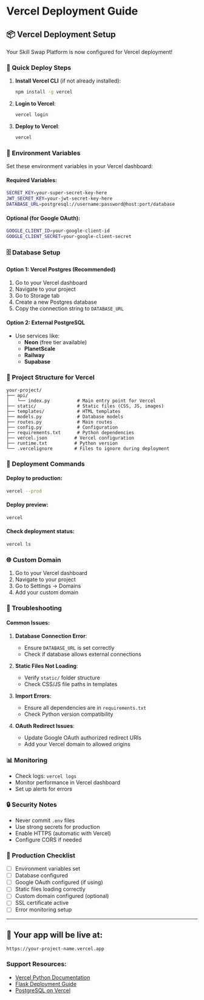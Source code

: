 # Vercel Deployment Guide

## 📦 Vercel Deployment Setup

Your Skill Swap Platform is now configured for Vercel deployment!

### 🚀 Quick Deploy Steps

1. **Install Vercel CLI** (if not already installed):
   ```bash
   npm install -g vercel
   ```

2. **Login to Vercel**:
   ```bash
   vercel login
   ```

3. **Deploy to Vercel**:
   ```bash
   vercel
   ```

### 🔧 Environment Variables

Set these environment variables in your Vercel dashboard:

#### Required Variables:
```bash
SECRET_KEY=your-super-secret-key-here
JWT_SECRET_KEY=your-jwt-secret-key-here
DATABASE_URL=postgresql://username:password@host:port/database
```

#### Optional (for Google OAuth):
```bash
GOOGLE_CLIENT_ID=your-google-client-id
GOOGLE_CLIENT_SECRET=your-google-client-secret
```

### 🗄️ Database Setup

#### Option 1: Vercel Postgres (Recommended)
1. Go to your Vercel dashboard
2. Navigate to your project
3. Go to Storage tab
4. Create a new Postgres database
5. Copy the connection string to `DATABASE_URL`

#### Option 2: External PostgreSQL
- Use services like:
  - **Neon** (free tier available)
  - **PlanetScale** 
  - **Railway**
  - **Supabase**

### 📁 Project Structure for Vercel

```
your-project/
├── api/
│   └── index.py          # Main entry point for Vercel
├── static/               # Static files (CSS, JS, images)
├── templates/            # HTML templates
├── models.py             # Database models
├── routes.py             # Main routes
├── config.py             # Configuration
├── requirements.txt      # Python dependencies
├── vercel.json          # Vercel configuration
├── runtime.txt          # Python version
└── .vercelignore        # Files to ignore during deployment
```

### 🔄 Deployment Commands

#### Deploy to production:
```bash
vercel --prod
```

#### Deploy preview:
```bash
vercel
```

#### Check deployment status:
```bash
vercel ls
```

### 🌐 Custom Domain

1. Go to your Vercel dashboard
2. Navigate to your project
3. Go to Settings → Domains
4. Add your custom domain

### 🐛 Troubleshooting

#### Common Issues:

1. **Database Connection Error**:
   - Ensure `DATABASE_URL` is set correctly
   - Check if database allows external connections

2. **Static Files Not Loading**:
   - Verify `static/` folder structure
   - Check CSS/JS file paths in templates

3. **Import Errors**:
   - Ensure all dependencies are in `requirements.txt`
   - Check Python version compatibility

4. **OAuth Redirect Issues**:
   - Update Google OAuth authorized redirect URIs
   - Add your Vercel domain to allowed origins

### 📊 Monitoring

- Check logs: `vercel logs`
- Monitor performance in Vercel dashboard
- Set up alerts for errors

### 🔒 Security Notes

- Never commit `.env` files
- Use strong secrets for production
- Enable HTTPS (automatic with Vercel)
- Configure CORS if needed

### 🚦 Production Checklist

- [ ] Environment variables set
- [ ] Database configured
- [ ] Google OAuth configured (if using)
- [ ] Static files loading correctly
- [ ] Custom domain configured (optional)
- [ ] SSL certificate active
- [ ] Error monitoring setup

---

## 🎉 Your app will be live at:
`https://your-project-name.vercel.app`

### Support Resources:
- [Vercel Python Documentation](https://vercel.com/docs/functions/serverless-functions/runtimes/python)
- [Flask Deployment Guide](https://flask.palletsprojects.com/en/2.3.x/deploying/)
- [PostgreSQL on Vercel](https://vercel.com/docs/storage/vercel-postgres)
